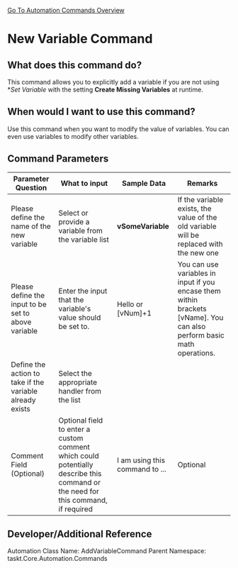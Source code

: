 <!--TITLE: New Variable Command -->
<!-- SUBTITLE: a command in the Variable Commands group. -->
[Go To Automation Commands Overview](/automation-commands)


# New Variable Command


## What does this command do?
This command allows you to explicitly add a variable if you are not using **Set Variable* with the setting **Create Missing Variables** at runtime.


## When would I want to use this command?
Use this command when you want to modify the value of variables.  You can even use variables to modify other variables.


## Command Parameters
| Parameter Question   	| What to input  	|  Sample Data 	| Remarks  	|
| ---                    | ---               | ---           | ---       |
|Please define the name of the new variable|Select or provide a variable from the variable list|**vSomeVariable**|If the variable exists, the value of the old variable will be replaced with the new one|
|Please define the input to be set to above variable|Enter the input that the variable's value should be set to.|Hello or [vNum]+1|You can use variables in input if you encase them within brackets [vName].  You can also perform basic math operations.|
|Define the action to take if the variable already exists|Select the appropriate handler from the list|||
|Comment Field (Optional)|Optional field to enter a custom comment which could potentially describe this command or the need for this command, if required|I am using this command to ...|Optional|


## Developer/Additional Reference
Automation Class Name: AddVariableCommand
Parent Namespace: taskt.Core.Automation.Commands
